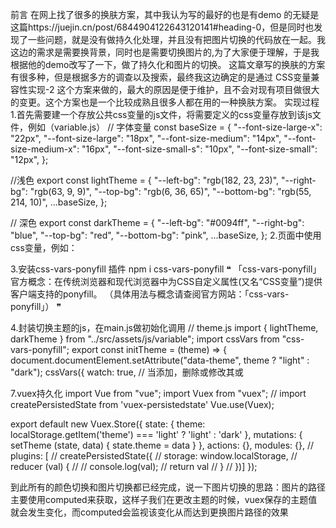 前言
在网上找了很多的换肤方案，其中我认为写的最好的也是有demo 的无疑是这篇https://juejin.cn/post/6844904122643120141#heading-0，但是同时也发现了一些问题，就是没有做持久化处理，并且没有把图片切换的代码放在一起。我这边的需求是需要换背景，同时也是需要切换图片的,为了大家便于理解，于是我根据他的demo改写了一下，做了持久化和图片的切换。
这篇文章写的换肤的方案有很多种，但是根据多方的调查以及搜索，最终我这边确定的是通过  CSS变量兼容性实现-2 这个方案来做的，最大的原因是便于维护，且不会对现有项目做很大的变更。这个方案也是一个比较成熟且很多人都在用的一种换肤方案。
实现过程
1.首先需要建一个存放公共css变量的js文件，将需要定义的css变量存放到该js文件，例如（variable.js）
// 字体变量
const baseSize = {
  "--font-size-large-x": "22px",
  "--font-size-large": "18px",
  "--font-size-medium": "14px",
  "--font-size-medium-x": "16px",
  "--font-size-small-s": "10px",
  "--font-size-small": "12px",
};

//浅色
export const lightTheme = {
  "--left-bg": "rgb(182, 23, 23)",
  "--right-bg": "rgb(63, 9, 9)",
  "--top-bg": "rgb(6, 36, 65)",
  "--bottom-bg": "rgb(55, 214, 10)",
  ...baseSize,
};

// 深色
export const darkTheme = {
  "--left-bg": "#0094ff",
  "--right-bg": "blue",
  "--top-bg": "red",
  "--bottom-bg": "pink",
  ...baseSize,
};
2.页面中使用css变量，例如：

<style lang="less">
  .left {
      background-color: var(--left-bg);
      height: 500px;
      flex: 1;
    }
</style>
3.安装css-vars-ponyfill 插件
npm i css-vars-ponyfill
❝
「css-vars-ponyfill」 官方概念：在传统浏览器和现代浏览器中为CSS自定义属性(又名“CSS变量”)提供客户端支持的ponyfill。 （具体用法与概念请查阅官方网站：「css-vars-ponyfill」）
❞

4.封装切换主题的js，在main.js做初始化调用
// theme.js
import { lightTheme, darkTheme } from "../src/assets/js/variable";
import cssVars from "css-vars-ponyfill";
export const initTheme = (theme) => {
  document.documentElement.setAttribute("data-theme", theme ? "light" : "dark");
  cssVars({
    watch: true, // 当添加，删除或修改其<link>或<style>元素的禁用或href属性时，ponyfill将自行调用
    variables: theme ? lightTheme : darkTheme, // variables 自定义属性名/值对的集合
    onlyLegacy: false, // false  默认将css变量编译为浏览器识别的css样式  true 当浏览器不支持css变量的时候将css变量编译为识别的css
  });
};

5.main.js做调用
import { initTheme } from './theme'
let theme = localStorage.getItem('theme') === 'light' ? false : true
initTheme(theme)

6.home.vue切换主题(需要有图片，我这边在文件夹是有图片的)
<template>
  <div class="home">
    <div>
      <el-switch
        v-model="theme"
        @change="changeSkin"
        active-text="黑色背景"
        inactive-text="白色背景"
      >
      </el-switch>
    </div>
    <div class="box">
      <div class="left"></div>
      <div class="right"></div>
    </div>
    <div class="less_box add">
      <img :src="avatar" alt="" />
      <el-input v-model="input" placeholder="请输入内容"></el-input>
    </div>
  </div>
</template>

<script>
import { initTheme } from '@/theme'
import { mapState, mapMutations } from 'vuex'
// import BUS from '@/utils/bus'
export default {
  data () {
    return {
      theme: true,
      input: ''
    }
  },
  computed: {
    ...mapState({ sysTheme: 'theme' }),
    avatar () {
      // let theme = this.sysTheme === false ? 'light' : 'dark'
      return require(`@/assets/images/logo-${this.sysTheme}.png`)
    }
  },
  watch: {
  },
  mounted () {
    console.log(this.sysTheme);
    this.theme = this.sysTheme === 'dark' ? true : false
    // document.body.style.setProperty('--bottom-bg', '#0094ff');
    // initTheme(this.theme)
    // console.log(1111);
  },
  methods: {
    ...mapMutations({
      setTheme: 'setTheme'
    }),
    changeSkin () {
      localStorage.setItem('theme', this.theme ? 'dark' : 'light')
      this.setTheme(this.theme ? 'dark' : 'light')
      initTheme(this.theme)
    },
    // setThemeValue (theme) {
    //   theme = theme ? "light" : "dark";
    //   this.avatar = require(`@/assets/images/logo-${theme}.png`);
    // }
  }
}
</script>
<style lang="less" scoped>
.home {
  .box {
    margin-top: 100px;
    display: flex;
    justify-content: center;
    align-items: center;
    .left {
      background-color: var(--left-bg);
      height: 500px;
      flex: 1;
    }
    .right {
      background-color: var(--right-bg);
      height: 500px;
      flex: 1;
    }
  }
  .less_box {
    height: 200px;
    width: 1500px;
    display: flex;
  }
}
</style>
7.vuex持久化
import Vue from "vue";
import Vuex from "vuex";
// import createPersistedState from 'vuex-persistedstate'
Vue.use(Vuex);

export default new Vuex.Store({
  state: {
    theme: localStorage.getItem('theme') === 'light' ? 'light' : 'dark'
  },
  mutations: {
    setTheme (state, data) {
      state.theme = data
    }
  },
  actions: {},
  modules: {},
  // plugins: [
  //   createPersistedState({
  //     storage: window.localStorage,
  //     reducer (val) {
  //       // console.log(val);
  //       return val
  //     }
  //   })]
});

到此所有的颜色切换和图片切换都已经完成，说一下图片切换的思路：图片的路径主要使用computed来获取，这样子我们在更改主题的时候，vuex保存的主题值就会发生变化，而computed会监视该变化从而达到更换图片路径的效果
